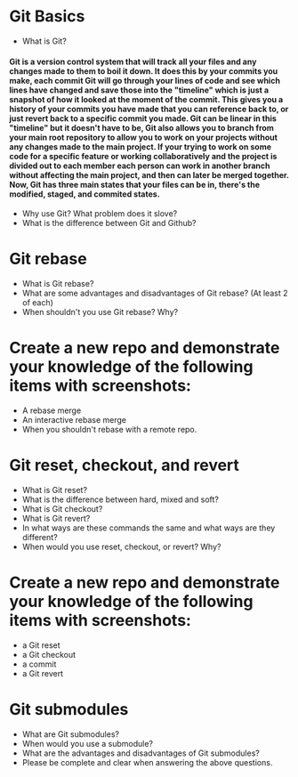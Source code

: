 # Git Basics
* What is Git?
#### Git is a version control system that will track all your files and any changes made to them to boil it down. It does this by your commits you make, each commit Git will go through your lines of code and see which lines have changed and save those into the "timeline" which is just a snapshot of how it looked at the moment of the commit. This gives you a history of your commits you have made that you can reference back to, or just revert back to a specific commit you made. Git can be linear in this "timeline" but it doesn't have to be, Git also allows you to branch from your main root repository to allow you to work on your projects without any changes made to the main project. If your trying to work on some code for a specific feature or working collaboratively and the project is divided out to each member each person can work in another branch without affecting the main project, and then can later be merged together. Now, Git has three main states that your files can be in, there's the modified, staged, and commited states.

* Why use Git? What problem does it slove?
* What is the difference between Git and Github?

# Git rebase
* What is Git rebase?
* What are some advantages and disadvantages of Git rebase? (At least 2 of each)
* When shouldn't you use Git rebase? Why?

# Create a new repo and demonstrate your knowledge of the following items with screenshots:
* A rebase merge
* An interactive rebase merge
* When you shouldn't rebase with a remote repo.

# Git reset, checkout, and revert
* What is Git reset?
* What is the difference between hard, mixed and soft?
* What is Git checkout?
* What is Git revert?
* In what ways are these commands the same and what ways are they different?
* When would you use reset, checkout, or revert? Why?

# Create a new repo and demonstrate your knowledge of the following items with screenshots:
* a Git reset
* a Git checkout
* a commit
* a Git revert

# Git submodules
* What are Git submodules?
* When would you use a submodule?
* What are the advantages and disadvantages of Git submodules?
* Please be complete and clear when answering the above questions.
